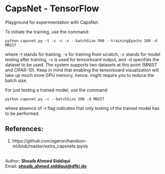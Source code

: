 # CapsNet - TensorFlow

Playground for experimentation with CapsNet.

To initiate the training, use the command:
```
python capsnet.py -t -s -c -v --batchSize 500 --trainingEpochs 100 -d MNIST
```
where -t stands for training, -s for training from scratch, -c stands for model testing after training, -v is used for tensorboard output, and -d specifies the dataset to be used. The system supports two datasets at this point (MNIST and CIFAR-10). Keep in mind that enabling the tensorboard visualization will take up much more GPU memory, hence, might require you to reduce the batch size.

For just testing a trained model, use the command:
```
python capsnet.py -c --batchSize 500 -d MNIST
```
where absence of -t flag indicates that only testing of the trained model has to be performed.

<h2>References:</h2>
<ol>
<li>https://github.com/ageron/handson-ml/blob/master/extra_capsnets.ipynb</li>
</ol>

<br/> Author: <b>Shoaib Ahmed Siddiqui</b>
<br/> Email: <b>shoaib_ahmed.siddiqui@dfki.de</b>
